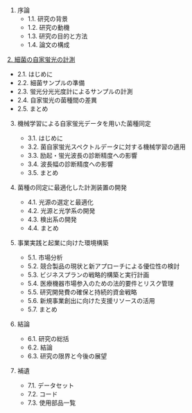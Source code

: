1. 序論
    <ul>
        <li>1.1. 研究の背景
        </li>
        <li>1.2. 研究の動機
        </li>
        <li>1.3. 研究の目的と方法
        </li>
        <li>1.4. 論文の構成</li>
    </ul>

[2. 細菌の自家蛍光の計測](https://github.com/mitoudaisuke/GPI/tree/2.細菌の自家蛍光の計測)
    <ul>
        <li>2.1. はじめに
        </li>
        <li>2.2. 細菌サンプルの準備
        </li>
        <li>2.3. 蛍光分光光度計によるサンプルの計測
        </li>
        <li>2.4. 自家蛍光の菌種間の差異
        </li>
        <li>2.5. まとめ</li>
    </ul>

3. 機械学習による自家蛍光データを用いた菌種同定
    <ul>
        <li>3.1. はじめに
        </li>
        <li>3.2. 菌自家蛍光スペクトルデータに対する機械学習の適用
        </li>
        <li>3.3. 励起・蛍光波⻑の診断精度への影響
        </li>
        <li>3.4. 波⻑幅の診断精度への影響
        </li>
        <li>3.5. まとめ</li>
    </ul>

4. 菌種の同定に最適化した計測装置の開発
    <ul>
        <li>4.1. 光源の選定と最適化
        </li>
        <li>4.2. 光源と光学系の開発
        </li>
        <li>4.3. 検出系の開発
        </li>
        <li>4.4. まとめ</li>
    </ul>
5. 事業実践と起業に向けた環境構築
    <ul>
        <li>5.1. 市場分析
        </li>
        <li>5.2. 競合製品の現状と新アプローチによる優位性の検討
        </li>
        <li>5.3. ビジネスプランの戦略的構築と実行計画
        </li>
        <li>5.4. 医療機器市場参入のための法的要件とリスク管理
        </li>
        <li>5.5. 研究開発費の確保と持続的資金戦略
        </li>
        <li>5.6. 新規事業創出に向けた支援リソースの活用
        </li>
        <li>5.7. まとめ</li>
    </ul>

6. 結論
    <ul>
        <li>6.1. 研究の総括</li>
        <li>6.2. 結論</li>
        <li>6.3. 研究の限界と今後の展望</li>
    </ul>

7. 補遺
    <ul>
        <li>7.1. データセット</li>
        <li>7.2. コード</li>
        <li>7.3. 使用部品一覧
        </li>
    </ul>
